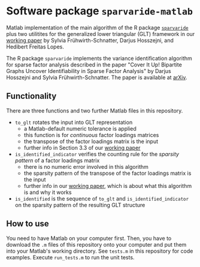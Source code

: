 # Software package `sparvaride-matlab`

Matlab implementation of the main algorithm of the R package [`sparvaride`](hdarjus.github.io/sparvaride/) plus two utilitites for the generalized lower triangular (GLT) framework in our [working paper](https://arxiv.org/abs/2301.06354) by Sylvia Frühwirth-Schnatter, Darjus Hosszejni, and Hedibert Freitas Lopes.

The R package `sparvaride` implements the variance identification algorithm for sparse
factor analysis described in the paper "Cover It Up\! Bipartite Graphs
Uncover Identifiability in Sparse Factor Analysis" by Darjus Hosszejni
and Sylvia Frühwirth-Schnatter. The paper is available at
[arXiv](https://arxiv.org/abs/2211.00671).

## Functionality

There are three functions and two further Matlab files in this repository.

- `to_glt` rotates the input into GLT representation
  - a Matlab-default numeric tolerance is applied
  - this function is for *continuous* factor loadings matrices
  - the transpose of the factor loadings matrix is the input
  - further info in Section 3.3 of our [working paper](https://arxiv.org/abs/2301.06354.pdf)
- `is_identified_indicator` verifies the counting rule for the *sparsity pattern* of a factor loadings matrix
  - there is no numeric error involved in this algorithm
  - the sparsity pattern of the transpose of the factor loadings matrix is the input
  - further info in our [working paper](https://arxiv.org/abs/2211.00671), which is about what this algorithm is and why it works
- `is_identified` is the sequence of `to_glt` and `is_identified_indicator` on the sparsity pattern of the resulting GLT structure

## How to use

You need to have Matlab on your computer first.
Then, you have to download the `.m` files of this repository onto your computer and put them into your Matlab's working directory.
See `tests.m` in this repository for code examples.
Execute `run_tests.m` to run the unit tests.
